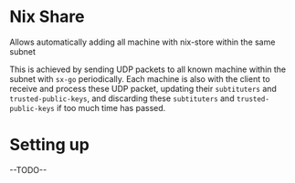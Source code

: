 # Nix Share

Allows automatically adding all machine with nix-store within the same subnet

This is achieved by sending UDP packets to all known machine within the subnet with `sx-go` periodically. Each machine
is also with the client to receive and process these UDP packet, updating their `subtituters` and `trusted-public-keys`,
and discarding these `subtituters` and `trusted-public-keys` if too much time has passed.

# Setting up

--TODO--
